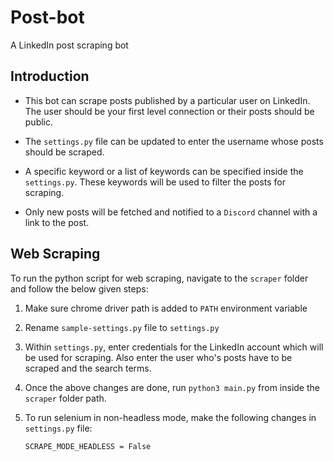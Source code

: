 # Post-bot

A LinkedIn post scraping bot

## Introduction

- This bot can scrape posts published by a particular user on LinkedIn. The user should be your first level connection or their posts should be public.

- The `settings.py` file can be updated to enter the username whose posts should be scraped.

- A specific keyword or a list of keywords can be specified inside the `settings.py`. These keywords will be used to filter the posts for scraping.

- Only new posts will be fetched and notified to a `Discord` channel with a link to the post.

## Web Scraping

To run the python script for web scraping, navigate to the `scraper` folder and follow the below given steps:

1. Make sure chrome driver path is added to `PATH` environment variable

2. Rename `sample-settings.py` file to `settings.py`

3. Within `settings.py`, enter credentials for the LinkedIn account which will be used for scraping. Also enter the user who's posts have to be scraped and the search terms.

4. Once the above changes are done, run `python3 main.py` from inside the `scraper` folder path.

5. To run selenium in non-headless mode, make the following changes in `settings.py` file: 
    ```
    SCRAPE_MODE_HEADLESS = False
    ```
